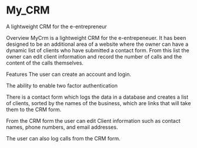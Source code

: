 # My_CRM
A lightweight CRM for the e-entrepreneur

Overview
MyCrm is a lightweight CRM for the e-entrepeneuer. It has been designed to be an additional area of a website where the owner can have a dynamic list of clients who have submitted a contact form. From this list the owner can edit client information and record the number of calls and the content of the calls themselves.

Features
The user can create an account and login.

The ability to enable two factor authentication

There is a contact form which logs the data in a database and creates a list of clients, sorted by the names of the business, which are links that will take them to the CRM form.

From the CRM form the user can edit Client information such as contact names, phone numbers, and email addresses.

The user can also log calls from the CRM form.
